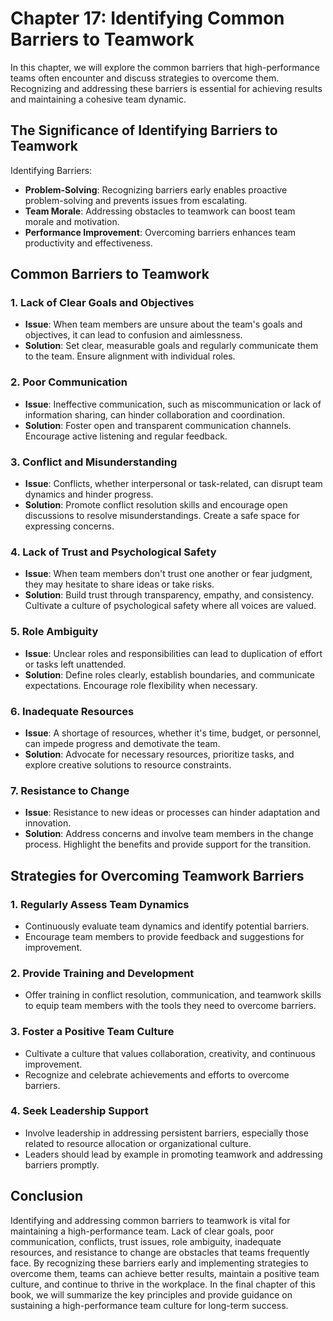 Chapter 17: Identifying Common Barriers to Teamwork
===================================================

In this chapter, we will explore the common barriers that high-performance teams often encounter and discuss strategies to overcome them. Recognizing and addressing these barriers is essential for achieving results and maintaining a cohesive team dynamic.

The Significance of Identifying Barriers to Teamwork
----------------------------------------------------

Identifying Barriers:

* **Problem-Solving**: Recognizing barriers early enables proactive problem-solving and prevents issues from escalating.
* **Team Morale**: Addressing obstacles to teamwork can boost team morale and motivation.
* **Performance Improvement**: Overcoming barriers enhances team productivity and effectiveness.

Common Barriers to Teamwork
---------------------------

### **1. Lack of Clear Goals and Objectives**

* **Issue**: When team members are unsure about the team's goals and objectives, it can lead to confusion and aimlessness.
* **Solution**: Set clear, measurable goals and regularly communicate them to the team. Ensure alignment with individual roles.

### **2. Poor Communication**

* **Issue**: Ineffective communication, such as miscommunication or lack of information sharing, can hinder collaboration and coordination.
* **Solution**: Foster open and transparent communication channels. Encourage active listening and regular feedback.

### **3. Conflict and Misunderstanding**

* **Issue**: Conflicts, whether interpersonal or task-related, can disrupt team dynamics and hinder progress.
* **Solution**: Promote conflict resolution skills and encourage open discussions to resolve misunderstandings. Create a safe space for expressing concerns.

### **4. Lack of Trust and Psychological Safety**

* **Issue**: When team members don't trust one another or fear judgment, they may hesitate to share ideas or take risks.
* **Solution**: Build trust through transparency, empathy, and consistency. Cultivate a culture of psychological safety where all voices are valued.

### **5. Role Ambiguity**

* **Issue**: Unclear roles and responsibilities can lead to duplication of effort or tasks left unattended.
* **Solution**: Define roles clearly, establish boundaries, and communicate expectations. Encourage role flexibility when necessary.

### **6. Inadequate Resources**

* **Issue**: A shortage of resources, whether it's time, budget, or personnel, can impede progress and demotivate the team.
* **Solution**: Advocate for necessary resources, prioritize tasks, and explore creative solutions to resource constraints.

### **7. Resistance to Change**

* **Issue**: Resistance to new ideas or processes can hinder adaptation and innovation.
* **Solution**: Address concerns and involve team members in the change process. Highlight the benefits and provide support for the transition.

Strategies for Overcoming Teamwork Barriers
-------------------------------------------

### **1. Regularly Assess Team Dynamics**

* Continuously evaluate team dynamics and identify potential barriers.
* Encourage team members to provide feedback and suggestions for improvement.

### **2. Provide Training and Development**

* Offer training in conflict resolution, communication, and teamwork skills to equip team members with the tools they need to overcome barriers.

### **3. Foster a Positive Team Culture**

* Cultivate a culture that values collaboration, creativity, and continuous improvement.
* Recognize and celebrate achievements and efforts to overcome barriers.

### **4. Seek Leadership Support**

* Involve leadership in addressing persistent barriers, especially those related to resource allocation or organizational culture.
* Leaders should lead by example in promoting teamwork and addressing barriers promptly.

Conclusion
----------

Identifying and addressing common barriers to teamwork is vital for maintaining a high-performance team. Lack of clear goals, poor communication, conflicts, trust issues, role ambiguity, inadequate resources, and resistance to change are obstacles that teams frequently face. By recognizing these barriers early and implementing strategies to overcome them, teams can achieve better results, maintain a positive team culture, and continue to thrive in the workplace. In the final chapter of this book, we will summarize the key principles and provide guidance on sustaining a high-performance team culture for long-term success.
